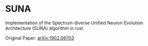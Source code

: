 # SUNA

Implementation of the Spectrum-diverse Unified Neuron Evolution Architecture (SUNA) algorithm in rust.

Original Paper: [arXiv:1902.06703](https://arxiv.org/abs/1902.06703)